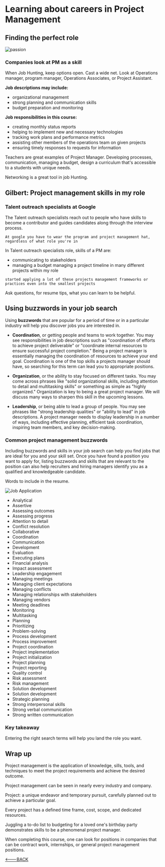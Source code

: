 # Learning about careers in Project Management

## Finding the perfect role

![passion](https://images.unsplash.com/photo-1455849318743-b2233052fcff?ixlib=rb-4.0.3&ixid=MnwxMjA3fDB8MHxwaG90by1wYWdlfHx8fGVufDB8fHx8&auto=format&fit=crop&w=1469&q=80)

### Companies look at PM as a skill

When Job Hunting, keep options open. Cast a wide net. Look at Operations manager, program manager, Operations Associates, or Project Assistant.

**Job descriptions may include:**

- organizational management
- strong planning and communication skills
- budget preparation and monitoring

**Job responsibilities in this course:**

- creating monthly status reports
- helping to implement new and necessary technologies
- tracking work plans and performance metrics
- assisting other members of the operations team on given projects
- ensuring timely responses to requests for information

Teachers are great examples of Project Manager. Developing processes, communication, managing a budget, design a curriculum that's accessible to a students with unique needs.

Networking is a great tool in job Hunting.

## Gilbert: Project management skills in my role

### Talent outreach specialists at Google

The Talent outreach specialists reach out to people who have skills to become a contributor and guides candidates along through the interview process.

`At google you have to wear the program and project management hat, regardless of what role you're in`

In Talent outreach specialists role, skills of a PM are:

- communicating to stakeholders
- managing a budget
  managing a project timeline in many different projects within my role

`started applying a lot of these projects management frameworks or practices even into the smallest projects`

Ask questions, for resume tips, what you can learn to be helpful.

## Using buzzwords in your job search

Using **buzzwords** that are popular for a period of time or in a particular industry will help you discover jobs you are interested in.

- **Coordination**, or getting people and teams to work together. You may see responsibilities in job descriptions such as "coordination of efforts to achieve project deliverable" or "coordinate internal resources to ensure successful project completion." Being a project manager is essentially managing the coordination of resources to achieve your end goal. Coordination is one of the top skills a projects manager should have, so searching for this term can lead you to appropriate positions.

- **Organization**, or the ability to stay focused on different tasks. You may come across phrases like "solid organizational skills, including attention to detail and multitasking skills" or something as simple as "highly organized." Organization is key to being a great project manager. We will discuss many ways to sharpen this skill in the upcoming lessons.

- **Leadership**, or being able to lead a group of people. You may see phrases like "strong leadership qualities" or "ability to lead" in job descriptions. A project manager needs to display leadership in a number of ways, including effective planning, efficient task coordination, inspiring team members, and key decision-making.

### Common project management buzzwords

Including buzzwords and skills in your job search can help you find jobs that are ideal for you and your skill set. Once you have found a position you want to apply for, listing buzzwords and skills that are relevant to the position can also help recruiters and hiring managers identify you as a qualified and knowledgeable candidate.

Words to include in the resume.

![Job Application](https://images.unsplash.com/photo-1499750310107-5fef28a66643?ixlib=rb-4.0.3&ixid=MnwxMjA3fDB8MHxwaG90by1wYWdlfHx8fGVufDB8fHx8&auto=format&fit=crop&w=1470&q=80)

- Analytical
- Assertive
- Assessing outcomes
- Assessing progress
- Attention to detail
- Conflict resolution
- Collaborative
- Coordination
- Communication
- Development
- Evaluation
- Executing plans
- Financial analysis
- Impact assessment
- Leadership engagement
- Managing meetings
- Managing client expectations
- Managing conflicts
- Managing relationships with stakeholders
- Managing vendors
- Meeting deadlines
- Monitoring
- Multitasking
- Planning
- Prioritizing
- Problem-solving
- Process development
- Process improvement
- Project coordination
- Project implementation
- Project initialization
- Project planning
- Project reporting
- Quality control
- Risk assessment
- Risk management
- Solution development
- Solution development
- Strategic planning
- Strong interpersonal skills
- Strong verbal communication
- Strong written communication

### Key takeaway

Entering the right search terms will help you land the role you want.

## Wrap up

Project management is the application of knowledge, sills, tools, and techniques to meet the project requirements and achieve the desired outcome.

Project management can be seen in nearly every industry and company.

Project: a unique endeavor and temporary pursuit, carefully planned out to achieve a particular goal.

Every project has a defined time frame, cost, scope, and dedicated resources.

Juggling a to-do list to budgeting for a loved one's birthday party demonstrates skills to be a phenomenal project manager.

When completing this course, one can look for positions in companies that can be contract work, internships, or general project management positions.

[<---BACK](../googlePmCert.md)
